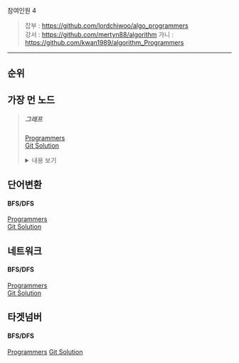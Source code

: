 참여인원 4
> 잡부 : https://github.com/lordchiwoo/algo_programmers  
> 강서 : https://github.com/mertyn88/algorithm
> 가니 : https://github.com/kwan1989/algorithm_Programmers
---

## 순위


## 가장 먼 노드
>##### 그래프
>[Programmers](https://programmers.co.kr/learn/courses/30/lessons/49189)  
>[Git Solution]()
><details markdown="1">
><summary>내용 보기</summary>
>
></details>

## 단어변환
#### BFS/DFS
[Programmers](https://programmers.co.kr/learn/courses/30/lessons/43163)  
[Git Solution]()

## 네트워크
#### BFS/DFS
[Programmers](https://programmers.co.kr/learn/courses/30/lessons/43162)  
[Git Solution]()

## 타겟넘버
#### BFS/DFS
[Programmers](https://programmers.co.kr/learn/courses/30/lessons/43165)
[Git Solution]()


